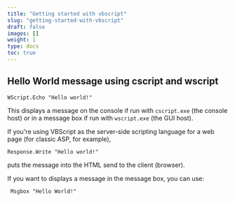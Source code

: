 ```yaml
---
title: "Getting started with vbscript"
slug: "getting-started-with-vbscript"
draft: false
images: []
weight: 1
type: docs
toc: true
---
```


## Hello World message using cscript and wscript
    WScript.Echo "Hello world!"

This displays a message on the console if run with `cscript.exe` (the console host) or in a message box if run with `wscript.exe` (the GUI host).

If you're using VBScript as the server-side scripting language for a web page (for classic ASP, for example),

    Response.Write "Hello world!"

puts the message into the HTML send to the client (browser).

If you want to displays a message in the message box, you can use:

     Msgbox "Hello World!"

